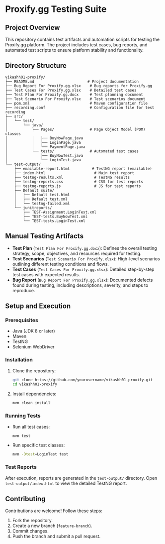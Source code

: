 # Proxify.gg Testing Suite

## Project Overview
This repository contains test artifacts and automation scripts for testing the Proxify.gg platform. The project includes test cases, bug reports, and automated test scripts to ensure platform stability and functionality.

## Directory Structure
```
vikashh01-proxify/
├── README.md                        # Project documentation
├── Bug Report For Proxify.gg.xlsx    # Bug reports for Proxify.gg
├── Test Cases For Proxify.gg.xlsx    # Detailed test cases
├── Test Plan For Proxify.gg.docx     # Test planning document
├── Test Scenario For Proxify.xlsx    # Test scenarios document
├── pom.xml                           # Maven configuration file
├── recording.conf                    # Configuration file for test recording
├── src/
│   └── test/
│       └── java/
│           ├── Pages/                # Page Object Model (POM) classes
│           │   ├── BuyNowPage.java
│           │   ├── LoginPage.java
│           │   └── PaymentPage.java
│           └── tests/                # Automated test cases
│               ├── BuyNowTest.java
│               └── LoginTest.java
└── test-output/
    ├── emailable-report.html          # TestNG report (emailable)
    ├── index.html                      # Main test report
    ├── testng-results.xml              # TestNG results
    ├── testng-reports.css              # CSS for test reports
    ├── testng-reports.js               # JS for test reports
    ├── Default suite/
    │   ├── Default test.html
    │   ├── Default test.xml
    │   └── testng-failed.xml
    └── junitreports/
        ├── TEST-Assignment.LoginTest.xml
        ├── TEST-tests.BuyNowTest.xml
        └── TEST-tests.LoginTest.xml
```

## Manual Testing Artifacts
- **Test Plan** (`Test Plan For Proxify.gg.docx`): Defines the overall testing strategy, scope, objectives, and resources required for testing.
- **Test Scenarios** (`Test Scenario For Proxify.xlsx`): High-level scenarios outlining different testing conditions and flows.
- **Test Cases** (`Test Cases For Proxify.gg.xlsx`): Detailed step-by-step test cases with expected results.
- **Bug Report** (`Bug Report For Proxify.gg.xlsx`): Documented defects found during testing, including descriptions, severity, and steps to reproduce.

## Setup and Execution
### Prerequisites
- Java (JDK 8 or later)
- Maven
- TestNG
- Selenium WebDriver

### Installation
1. Clone the repository:
   ```sh
   git clone https://github.com/yourusername/vikashh01-proxify.git
   cd vikashh01-proxify
   ```
2. Install dependencies:
   ```sh
   mvn clean install
   ```

### Running Tests
- Run all test cases:
  ```sh
  mvn test
  ```
- Run specific test classes:
  ```sh
  mvn -Dtest=LoginTest test
  ```

### Test Reports
After execution, reports are generated in the `test-output/` directory. Open `test-output/index.html` to view the detailed TestNG report.

## Contributing
Contributions are welcome! Follow these steps:
1. Fork the repository.
2. Create a new branch (`feature-branch`).
3. Commit changes.
4. Push the branch and submit a pull request.






